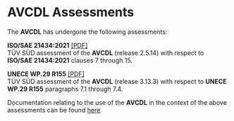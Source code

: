 # AVCDL Assessments

The **AVCDL** has undergone the following assessments:

**ISO/SAE 21434:2021** [[PDF]](./ISO%20SAE%2021434%202021/TUVSUD_CybersecurityAssessmentSummary_Motional_AVCDL_v.2.12_signed.pdf)
<br/> TÜV SÜD assessment of the **AVCDL** (release 2.5.14) with respect to **ISO/SAE 21434:2021** clauses 7 through 15.

**UNECE WP.29 R155** [[PDF]](./UNECE%20WP.29%20R155/TUVSUD_CybersecurityAssessmentSummary_R155_Motional_AVCDL_v.3.2.pdf)
<br/> TÜV SÜD assessment of the **AVCDL** (release 3.13.3) with respect to **UNECE WP.29 R155** paragraphs 7.1 through 7.4.

Documentation relating to the use of the **AVCDL** in the context of the above assessments can be found [here](../distribution/reference_documents/certification_documents).